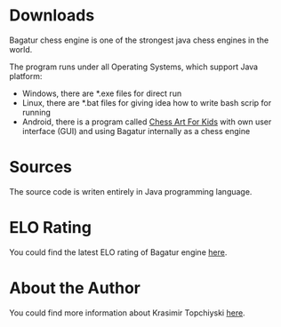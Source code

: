 # Downloads

Bagatur chess engine is one of the strongest java chess engines in the world.

The program runs under all Operating Systems, which support Java platform:
- Windows, there are *.exe files for direct run
- Linux, there are *.bat files for giving idea how to write bash scrip for running
- Android, there is a program called <a href="https://play.google.com/store/apps/details?id=com.chessartforkids&hl=en">Chess Art For Kids</a> with own user interface (GUI) and using Bagatur internally as a chess engine

# Sources

The source code is writen entirely in Java programming language.

# ELO Rating

You could find the latest ELO rating of Bagatur engine <a href="http://www.computerchess.org.uk/ccrl/4040/cgi/compare_engines.cgi?family=Bagatur">here</a>.

# About the Author
You could find more information about Krasimir Topchiyski <a href="https://www.linkedin.com/in/topchiyski/">here</a>.
